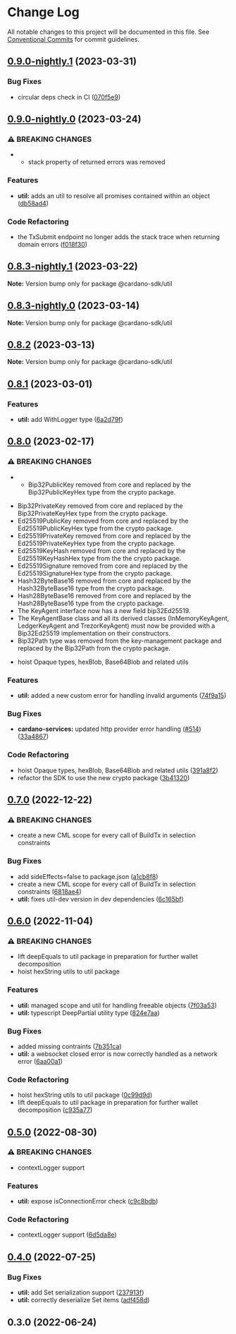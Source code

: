 # Change Log

All notable changes to this project will be documented in this file.
See [Conventional Commits](https://conventionalcommits.org) for commit guidelines.

## [0.9.0-nightly.1](https://github.com/input-output-hk/cardano-js-sdk/compare/@cardano-sdk/util@0.9.0-nightly.0...@cardano-sdk/util@0.9.0-nightly.1) (2023-03-31)

### Bug Fixes

- circular deps check in CI ([070f5e9](https://github.com/input-output-hk/cardano-js-sdk/commit/070f5e9f199c8a3b823f80aa98b35a4df7dbe532))

## [0.9.0-nightly.0](https://github.com/input-output-hk/cardano-js-sdk/compare/@cardano-sdk/util@0.8.3-nightly.1...@cardano-sdk/util@0.9.0-nightly.0) (2023-03-24)

### ⚠ BREAKING CHANGES

- - stack property of returned errors was removed

### Features

- **util:** adds an util to resolve all promises contained within an object ([db58ad4](https://github.com/input-output-hk/cardano-js-sdk/commit/db58ad4fca9ba9257375bd20e43c74a6b2a8cf39))

### Code Refactoring

- the TxSubmit endpoint no longer adds the stack trace when returning domain errors ([f018f30](https://github.com/input-output-hk/cardano-js-sdk/commit/f018f30caea1c9cf764a419431ac642b98733bb9))

## [0.8.3-nightly.1](https://github.com/input-output-hk/cardano-js-sdk/compare/@cardano-sdk/util@0.8.3-nightly.0...@cardano-sdk/util@0.8.3-nightly.1) (2023-03-22)

**Note:** Version bump only for package @cardano-sdk/util

## [0.8.3-nightly.0](https://github.com/input-output-hk/cardano-js-sdk/compare/@cardano-sdk/util@0.8.2...@cardano-sdk/util@0.8.3-nightly.0) (2023-03-14)

**Note:** Version bump only for package @cardano-sdk/util

## [0.8.2](https://github.com/input-output-hk/cardano-js-sdk/compare/@cardano-sdk/util@0.8.1...@cardano-sdk/util@0.8.2) (2023-03-13)

**Note:** Version bump only for package @cardano-sdk/util

## [0.8.1](https://github.com/input-output-hk/cardano-js-sdk/compare/@cardano-sdk/util@0.8.0...@cardano-sdk/util@0.8.1) (2023-03-01)

### Features

- **util:** add WithLogger type ([6a2d79f](https://github.com/input-output-hk/cardano-js-sdk/commit/6a2d79f557d244b7e34f66dc76f0843ac7a5c3ae))

## [0.8.0](https://github.com/input-output-hk/cardano-js-sdk/compare/@cardano-sdk/util@0.7.0...@cardano-sdk/util@0.8.0) (2023-02-17)

### ⚠ BREAKING CHANGES

- - Bip32PublicKey removed from core and replaced by the Bip32PublicKeyHex type from the crypto package.

* Bip32PrivateKey removed from core and replaced by the Bip32PrivateKeyHex type from the crypto package.
* Ed25519PublicKey removed from core and replaced by the Ed25519PublicKeyHex type from the crypto package.
* Ed25519PrivateKey removed from core and replaced by the Ed25519PrivateKeyHex type from the crypto package.
* Ed25519KeyHash removed from core and replaced by the Ed25519KeyHashHex type from the the crypto package.
* Ed25519Signature removed from core and replaced by the Ed25519SignatureHex type from the crypto package.
* Hash32ByteBase16 removed from core and replaced by the Hash32ByteBase16 type from the crypto package.
* Hash28ByteBase16 removed from core and replaced by the Hash28ByteBase16 type from the crypto package.
* The KeyAgent interface now has a new field bip32Ed25519.
* The KeyAgentBase class and all its derived classes (InMemoryKeyAgent, LedgerKeyAgent and TrezorKeyAgent) must now be provided with a Bip32Ed25519 implementation on their constructors.
* Bip32Path type was removed from the key-management package and replaced by the Bip32Path from the crypto package.

- hoist Opaque types, hexBlob, Base64Blob and related utils

### Features

- **util:** added a new custom error for handling invalid arguments ([74f9a15](https://github.com/input-output-hk/cardano-js-sdk/commit/74f9a15346338612647add5ac9e90a150d84548a))

### Bug Fixes

- **cardano-services:** updated http provider error handling ([#514](https://github.com/input-output-hk/cardano-js-sdk/issues/514)) ([33a4867](https://github.com/input-output-hk/cardano-js-sdk/commit/33a48670490fa998cef0196eb71492103105dcf7))

### Code Refactoring

- hoist Opaque types, hexBlob, Base64Blob and related utils ([391a8f2](https://github.com/input-output-hk/cardano-js-sdk/commit/391a8f20d60607c4fb6ce8586b97ae96841f759b))
- refactor the SDK to use the new crypto package ([3b41320](https://github.com/input-output-hk/cardano-js-sdk/commit/3b41320e7971a231d50785733ff4cd0793418d3d))

## [0.7.0](https://github.com/input-output-hk/cardano-js-sdk/compare/@cardano-sdk/util@0.6.0...@cardano-sdk/util@0.7.0) (2022-12-22)

### ⚠ BREAKING CHANGES

- create a new CML scope for every call of BuildTx in selection constraints

### Bug Fixes

- add sideEffects=false to package.json ([a1cb8f8](https://github.com/input-output-hk/cardano-js-sdk/commit/a1cb8f807e8d5947d0c512e0918713ff97d5d48e))
- create a new CML scope for every call of BuildTx in selection constraints ([6818ae4](https://github.com/input-output-hk/cardano-js-sdk/commit/6818ae443dd53ac4786ce161f02aef5635433678))
- **util:** fixes util-dev version in dev dependencies ([6c165bf](https://github.com/input-output-hk/cardano-js-sdk/commit/6c165bf9f11159324850d9f7624c02bec9be60e1))

## [0.6.0](https://github.com/input-output-hk/cardano-js-sdk/compare/@cardano-sdk/util@0.5.0...@cardano-sdk/util@0.6.0) (2022-11-04)

### ⚠ BREAKING CHANGES

- lift deepEquals to util package in preparation for further wallet decomposition
- hoist hexString utils to util package

### Features

- **util:** managed scope and util for handling freeable objects ([7f03a53](https://github.com/input-output-hk/cardano-js-sdk/commit/7f03a536b7aa504b022846f7786068806df83c12))
- **util:** typescript DeepPartial utility type ([824e7aa](https://github.com/input-output-hk/cardano-js-sdk/commit/824e7aa8906ad7c3ce5a93770ffc7ed09651da68))

### Bug Fixes

- added missing contraints ([7b351ca](https://github.com/input-output-hk/cardano-js-sdk/commit/7b351cada06b9c5ae2f379d02614e05259f7147a))
- **util:** a websocket closed error is now correctly handled as a network error ([6aa00a1](https://github.com/input-output-hk/cardano-js-sdk/commit/6aa00a10fc21eac13da557d6c7c1de40c3f30b66))

### Code Refactoring

- hoist hexString utils to util package ([0c99d9d](https://github.com/input-output-hk/cardano-js-sdk/commit/0c99d9d37f23bb504d1ac2a530fbe78aa045db66))
- lift deepEquals to util package in preparation for further wallet decomposition ([c935a77](https://github.com/input-output-hk/cardano-js-sdk/commit/c935a77c0bb895ee85b885e8da57ed7de3786e36))

## [0.5.0](https://github.com/input-output-hk/cardano-js-sdk/compare/@cardano-sdk/util@0.4.0...@cardano-sdk/util@0.5.0) (2022-08-30)

### ⚠ BREAKING CHANGES

- contextLogger support

### Features

- **util:** expose isConnectionError check ([c9c8bdb](https://github.com/input-output-hk/cardano-js-sdk/commit/c9c8bdbffb16208d2f7aea135ab61dd7dae0be92))

### Code Refactoring

- contextLogger support ([6d5da8e](https://github.com/input-output-hk/cardano-js-sdk/commit/6d5da8ec8bba2033ce378d2f0d9321fd758e7c90))

## [0.4.0](https://github.com/input-output-hk/cardano-js-sdk/compare/0.3.0...@cardano-sdk/util@0.4.0) (2022-07-25)

### Bug Fixes

- **util:** add Set serialization support ([237913f](https://github.com/input-output-hk/cardano-js-sdk/commit/237913f685ee5ae2d5cd7353a92ada8d9f9ff82b))
- **util:** correctly deserialize Set items ([adf458d](https://github.com/input-output-hk/cardano-js-sdk/commit/adf458d150c398ce9589821ef40703c2da5685f7))

## 0.3.0 (2022-06-24)
